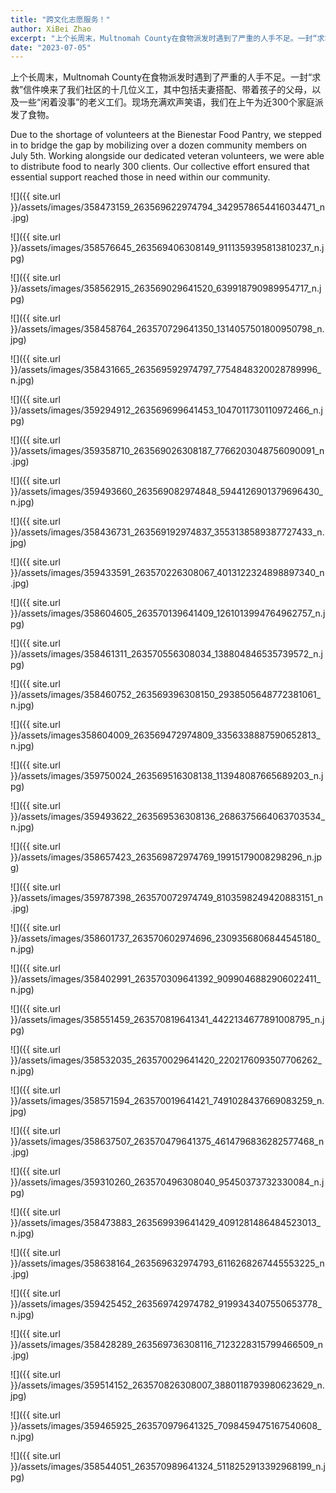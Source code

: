 ```yaml
---
title: "跨文化志愿服务！"
author: XiBei Zhao
excerpt: "上个长周末，Multnomah County在食物派发时遇到了严重的人手不足。一封“求救”信件唤来了我们社区的十几位义工，其中包括夫妻搭配、带着孩子的父母，以及一些“闲着没事”的老义工们。现场充满欢声笑语，我们在上午为近300个家庭派发了食物。"
date: "2023-07-05"
---
```


上个长周末，Multnomah County在食物派发时遇到了严重的人手不足。一封“求救”信件唤来了我们社区的十几位义工，其中包括夫妻搭配、带着孩子的父母，以及一些“闲着没事”的老义工们。现场充满欢声笑语，我们在上午为近300个家庭派发了食物。

Due to the shortage of volunteers at the Bienestar Food Pantry, we stepped in to bridge the gap by mobilizing over a dozen community members on July 5th. Working alongside our dedicated veteran volunteers, we were able to distribute food to nearly 300 clients. Our collective effort ensured that essential support reached those in need within our community.

![]({{ site.url }}/assets/images/358473159_263569622974794_3429578654416034471_n.jpg)

![]({{ site.url }}/assets/images/358576645_263569406308149_9111359395813810237_n.jpg)

![]({{ site.url }}/assets/images/358562915_263569029641520_639918790989954717_n.jpg)

![]({{ site.url }}/assets/images/358458764_263570729641350_1314057501800950798_n.jpg)

![]({{ site.url }}/assets/images/358431665_263569592974797_7754848320028789996_n.jpg)

![]({{ site.url }}/assets/images/359294912_263569699641453_1047011730110972466_n.jpg)

![]({{ site.url }}/assets/images/359358710_263569026308187_7766203048756090091_n.jpg)

![]({{ site.url }}/assets/images/359493660_263569082974848_5944126901379696430_n.jpg)

![]({{ site.url }}/assets/images/358436731_263569192974837_3553138589387727433_n.jpg)

![]({{ site.url }}/assets/images/359433591_263570226308067_4013122324898897340_n.jpg)

![]({{ site.url }}/assets/images/358604605_263570139641409_1261013994764962757_n.jpg)

![]({{ site.url }}/assets/images/358461311_263570556308034_138804846535739572_n.jpg)

![]({{ site.url }}/assets/images/358460752_263569396308150_2938505648772381061_n.jpg)

![]({{ site.url }}/assets/images358604009_263569472974809_3356338887590652813_n.jpg)

![]({{ site.url }}/assets/images/359750024_263569516308138_113948087665689203_n.jpg)

![]({{ site.url }}/assets/images/359493622_263569536308136_2686375664063703534_n.jpg)

![]({{ site.url }}/assets/images/358657423_263569872974769_19915179008298296_n.jpg)

![]({{ site.url }}/assets/images/359787398_263570072974749_8103598249420883151_n.jpg)

![]({{ site.url }}/assets/images/358601737_263570602974696_2309356806844545180_n.jpg)

![]({{ site.url }}/assets/images/358402991_263570309641392_9099046882906022411_n.jpg)

![]({{ site.url }}/assets/images/358551459_263570819641341_4422134677891008795_n.jpg)

![]({{ site.url }}/assets/images/358532035_263570029641420_2202176093507706262_n.jpg)

![]({{ site.url }}/assets/images/358571594_263570019641421_7491028437669083259_n.jpg)

![]({{ site.url }}/assets/images/358637507_263570479641375_4614796836282577468_n.jpg)

![]({{ site.url }}/assets/images/359310260_263570496308040_95450373732330084_n.jpg)

![]({{ site.url }}/assets/images/358473883_263569939641429_4091281486484523013_n.jpg)

![]({{ site.url }}/assets/images/358638164_263569632974793_6116268267445553225_n.jpg)

![]({{ site.url }}/assets/images/359425452_263569742974782_9199343407550653778_n.jpg)

![]({{ site.url }}/assets/images/358428289_263569736308116_7123228315799466509_n.jpg)

![]({{ site.url }}/assets/images/359514152_263570826308007_3880118793980623629_n.jpg)

![]({{ site.url }}/assets/images/359465925_263570979641325_7098459475167540608_n.jpg)

![]({{ site.url }}/assets/images/358544051_263570989641324_5118252913392968199_n.jpg)
